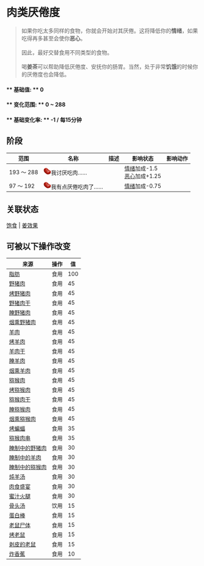 # 肉类<nobr>厌倦度</nobr>  
> 如果你吃太多同样的食物，你就会开始对其厌倦。这将降低你的<b>情绪</b>，如果吃得再多甚至会使你<b>恶心</b>。<br><br>因此，最好交替食用不同类型的食物。<br><br>喝<b>姜茶</b>可以帮助降低厌倦度、安抚你的肠胃。当然，处于非常<b>饥饿</b>的时候你的厌倦度也会降低。  
  
#### ** 基础值: ** 0   
#### ** 变化范围: ** 0 ~ 288  
#### ** 基础变化率: ** -1 / 每15分钟  
## 阶段  
范围  |  名称  |  描述  |  影响状态  |  影响动作  
----  |  ----  |  ----  |  ----  |  ----  
193 ～ 288  |  <img decoding="async" src="Sprite/SaturationMeat.png" href="a.md" style="max-width:20px;max-height:20px;">我讨厌吃肉……  |    |  [情绪](Morale.md)加成-1.5<br>[恶心](Nausea.md)加成+1.25  |    
97 ～ 192  |  <img decoding="async" src="Sprite/SaturationMeat.png" href="a.md" style="max-width:20px;max-height:20px;">我有点厌倦吃肉了……  |    |  [情绪](Morale.md)加成-0.75  |    
## 关联状态  
[饱食](Satiation.md)  |  [姜效果](GingerEffect.md)  
## 可被以下操作改变  
来源  |  操作  |  值  
----  |  ----  |  ----  
[脂肪](Fat.md)  |  食用  |  100  
[野猪肉](BoarMeat.md)  |  食用  |  45  
[烤野猪肉](BoarMeatCooked.md)  |  食用  |  45  
[野猪肉干](BoarMeatDried.md)  |  食用  |  45  
[腌野猪肉](BoarMeatSalted.md)  |  食用  |  45  
[烟熏野猪肉](BoarMeatSmoked.md)  |  食用  |  45  
[羊肉](GoatMeat.md)  |  食用  |  45  
[烤羊肉](GoatMeatCooked.md)  |  食用  |  45  
[羊肉干](GoatMeatDried.md)  |  食用  |  45  
[腌羊肉](GoatMeatSalted.md)  |  食用  |  45  
[烟熏羊肉](GoatMeatSmoked.md)  |  食用  |  45  
[猕猴肉](MacaqueMeat.md)  |  食用  |  45  
[烤猕猴肉](MacaqueMeatCooked.md)  |  食用  |  45  
[猕猴肉干](MacaqueMeatDried.md)  |  食用  |  45  
[腌猕猴肉](MacaqueMeatSalted.md)  |  食用  |  45  
[烟熏猕猴肉](MacaqueMeatSmoked.md)  |  食用  |  45  
[烤蝙蝠](BatCooked.md)  |  食用  |  35  
[猕猴肉串](MacaqueSkewers.md)  |  食用  |  35  
[腌制中的野猪肉](BoarMeatSaltedDrying.md)  |  食用  |  30  
[腌制中的羊肉](GoatMeatSaltedDrying.md)  |  食用  |  30  
[腌制中的猕猴肉](MacaqueMeatSaltedDrying.md)  |  食用  |  30  
[炖羊汤](GoatStew.md)  |  食用  |  30  
[肉食盛宴](HeartyFeast.md)  |  食用  |  30  
[蜜汁火腿](HoneyGlazedPork.md)  |  食用  |  30  
[骨头汤](BoneBroth.md)  |  饮用  |  15  
[蛋白棒](ProteinBar.md)  |  食用  |  15  
[老鼠尸体](Mouse.md)  |  食用  |  15  
[烤老鼠](MouseCooked.md)  |  食用  |  15  
[剥皮的老鼠](MouseSkinned.md)  |  食用  |  15  
[炸香蕉](FriedBanana.md)  |  食用  |  10  
